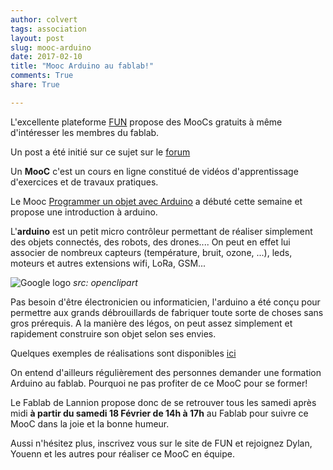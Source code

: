 ```yaml
---
author: colvert
tags: association
layout: post
slug: mooc-arduino
date: 2017-02-10
title: "Mooc Arduino au fablab!"
comments: True
share: True

---
```


L'excellente plateforme [FUN](https://www.fun-mooc.fr/) propose des MooCs gratuits
à même d'intéresser les membres du fablab.

Un post a été initié sur ce sujet sur le [forum](https://forum.fablab-lannion.org/viewtopic.php?f=2&t=539)

Un **MooC** c'est un cours en ligne constitué de vidéos d'apprentissage
d'exercices et de travaux pratiques.

Le Mooc [Programmer un objet avec Arduino](https://www.fun-mooc.fr/courses/MinesTelecom/04017S02/session02/about)
a débuté cette semaine et propose une introduction à arduino.

L'**arduino** est un petit micro contrôleur permettant de réaliser simplement
des objets connectés, des robots, des drones....
On peut en effet lui associer de nombreux capteurs (température, bruit, ozone, ...),
leds, moteurs et autres extensions wifi, LoRa, GSM...

![Google logo](https://openclipart.org/image/2400px/svg_to_png/181334/arduino-publicdomain.png)
*src: openclipart*

Pas besoin d'être électronicien ou informaticien, l'arduino a été conçu pour
permettre aux grands débrouillards de fabriquer toute sorte de choses sans gros
prérequis. A la manière des légos, on peut assez simplement et rapidement
construire son objet selon ses envies.

Quelques exemples de réalisations sont disponibles [ici](https://www.youtube.com/watch?v=eJg3yuAAawA)

On entend d'ailleurs régulièrement des personnes demander une formation Arduino
au fablab. Pourquoi ne pas profiter de ce MooC pour se former!

Le Fablab de Lannion propose donc de se retrouver tous les samedi après midi **à
partir du samedi 18 Février de 14h à 17h** au Fablab pour suivre ce MooC dans la
joie et la bonne humeur.

Aussi n'hésitez plus, inscrivez vous sur le site de FUN et rejoignez Dylan,
Youenn et les autres pour réaliser ce MooC en équipe.
